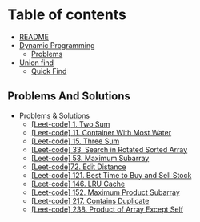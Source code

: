 # Table of contents

* [README](README.md)
* [Dynamic Programming](Algorithms/dp/dynamic-programming.md)
  * [Problems](Algorithms/dp/problems.md)
* [Union find](Algorithms/union\_find/dynamic\_connectivity.md)
  * [Quick Find](Algorithms/union\_find/quick\_find.md)

## Problems And Solutions

* [Problems & Solutions](problems-and-solutions/README.md)
  * [\[Leet-code\] 1. Two Sum](problems-and-solutions/leet-code-1/solution.md)
  * [\[Leet-code\] 11. Container With Most Water](problems-and-solutions/leet-code-11/solution.md)
  * [\[Leet-code\] 15. Three Sum](problems-and-solutions/leet-code-15/solution.md)
  * [\[Leet-code\] 33. Search in Rotated Sorted Array](problems-and-solutions/leet-code-33/solution.md)
  * [\[Leet-code\] 53. Maximum Subarray](problems-and-solutions/leet-code-53/solution.md)
  * [\[Leet-code\]72. Edit Distance](problems-and-solutions/leet-code-72/solution.md)
  * [\[Leet-code\] 121. Best Time to Buy and Sell Stock](problems-and-solutions/leet-code-121/solution.md)
  * [\[Leet-code\] 146. LRU Cache](problems-and-solutions/leet-code-146/solution.md)
  * [\[Leet-code\] 152. Maximum Product Subarray](problems-and-solutions/leet-code-152/solution.md)
  * [\[Leet-code\] 217. Contains Duplicate](problems-and-solutions/leet-code-217/solution.md)
  * [\[Leet-code\] 238. Product of Array Except Self](problems-and-solutions/leet-code-238/solution.md)
